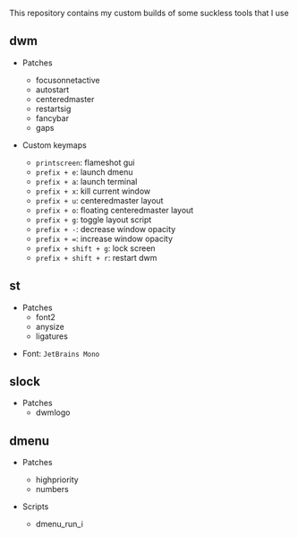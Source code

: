 This repository contains my custom builds of some suckless tools that I use

## dwm

- Patches

  - focusonnetactive
  - autostart
  - centeredmaster
  - restartsig
  - fancybar
  - gaps

- Custom keymaps
  - `printscreen`: flameshot gui
  - `prefix + e`: launch dmenu
  - `prefix + a`: launch terminal
  - `prefix + x`: kill current window
  - `prefix + u`: centeredmaster layout
  - `prefix + o`: floating centeredmaster layout
  - `prefix + g`: toggle layout script
  - `prefix + -`: decrease window opacity
  - `prefix + =`: increase window opacity
  - `prefix + shift + g`: lock screen
  - `prefix + shift + r`: restart dwm

## st

- Patches
  - font2
  - anysize
  - ligatures

* Font: `JetBrains Mono`

## slock

- Patches
  - dwmlogo

## dmenu

- Patches

  - highpriority
  - numbers

- Scripts
  - dmenu_run_i
